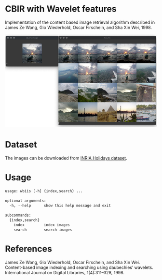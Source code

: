 CBIR with Wavelet features
==========================
Implementation of the content based image retrieval algorithm described in
James Ze Wang, Gio Wiederhold, Oscar Firschein, and Sha Xin Wei, 1998.

![Screenshot](screenshot.png)

Dataset
=======
The images can be downloaded from [INRIA Holidays dataset](http://lear.inrialpes.fr/people/jegou/data.php).

Usage
=====
```
usage: wbiis [-h] {index,search} ...

optional arguments:
  -h, --help      show this help message and exit

subcommands:
  {index,search}
    index         index images
    search        search images
```

References
==========
James Ze Wang, Gio Wiederhold, Oscar Firschein, and Sha Xin Wei.
Content-based image indexing and searching using daubechies’ wavelets.
International Journal on Digital Libraries, 1(4):311–328, 1998.
